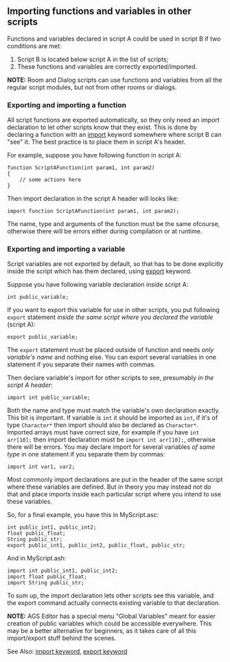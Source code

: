 ## Importing functions and variables in other scripts

Functions and variables declared in script A could be used in script B if two conditions are met:
1. Script B is located below script A in the list of scripts;
2. These functions and variables are correctly exported/imported.

**NOTE:** Room and Dialog scripts can use functions and variables from all the regular script modules, but not from other rooms or dialogs.

### Exporting and importing a function

All script functions are exported automatically, so they only need an import declaration to let other scripts know that they exist. This is done by declaring a function with an [import](ScriptKeywords#import) keyword somewhere where script B can "see" it. The best practice is to place them in script A's header.

For example, suppose you have following function in script A:

    function ScriptAFunction(int param1, int param2)
    {
        // some actions here
    }

Then import declaration in the script A header will looks like:

    import function ScriptAFunction(int param1, int param2);

The name, type and arguments of the function must be the same ofcourse, otherwise there will be errors either during compilation or at runtime.

### Exporting and importing a variable

Script variables are not exported by default, so that has to be done explicitly inside the script which has them declared, using [export](ScriptKeywords#export) keyword.

Suppose you have following variable declaration inside script A:

    int public_variable;

If you want to export this variable for use in other scripts, you put following `export` statement *inside the same script where you declared the variable* (script A):

    export public_variable;

The `export` statement must be placed outside of function and needs _only variable's name_ and nothing else. You can export several variables in one statement if you separate their names with commas.

Then declare variable's import for other scripts to see, presumably *in the script A header*:

    import int public_variable;

Both the name and type must match the variable's own declaration exactly.<br>
This bit is important. If variable is `int` it should be imported as `int`, if it's of type `Character*` then import should also be declared as `Character*`.<br>
Imported arrays must have correct size, for example if you have `int arr[10];` then import declaration must be `import int arr[10];`, otherwise there will be errors.
You may declare import for several variables _of same type_ in one statement if you separate them by commas:

    import int var1, var2;

Most commonly import declarations are put in the header of the same script where these variables are defined. But in theory you may instead not do that and place imports inside each particular script where you intend to use these variables.

So, for a final example, you have this in MyScript.asc:

    int public_int1, public_int2;
    float public_float;
    String public_str;
    export public_int1, public_int2, public_float, public_str;

And in MyScript.ash:

    import int public_int1, public_int2;
    import float public_float;
    import String public_str;

To sum up, the import declaration lets other scripts see this variable, and the export command actually connects existing variable to that declaration.

**NOTE:** AGS Editor has a special menu "Global Variables" meant for easier creation of public variables which could be accessible everywhere. This may be a better alternative for beginners, as it takes care of all this import/export stuff behind the scenes.

See Also: [import keyword](ScriptKeywords#import), [export keyword](ScriptKeywords#export)